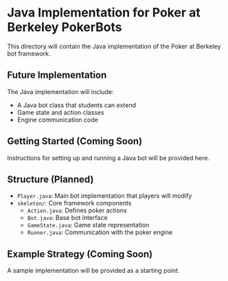 # Java Implementation for Poker at Berkeley PokerBots

This directory will contain the Java implementation of the Poker at Berkeley bot framework.

## Future Implementation

The Java implementation will include:

- A Java bot class that students can extend
- Game state and action classes
- Engine communication code

## Getting Started (Coming Soon)

Instructions for setting up and running a Java bot will be provided here.

## Structure (Planned)

- `Player.java`: Main bot implementation that players will modify
- `skeleton/`: Core framework components
  - `Action.java`: Defines poker actions
  - `Bot.java`: Base bot interface
  - `GameState.java`: Game state representation
  - `Runner.java`: Communication with the poker engine

## Example Strategy (Coming Soon)

A sample implementation will be provided as a starting point.